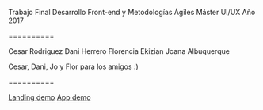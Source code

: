 Trabajo Final 
Desarrollo Front-end y Metodologías Ágiles
Máster UI/UX
Año 2017

==========

Cesar Rodriguez
Dani Herrero
Florencia Ekizian
Joana Albuquerque


Cesar, Dani, Jo y Flor para los amigos :)

==========


[Landing demo](landing/index.html)
[App demo](app/index.html)
